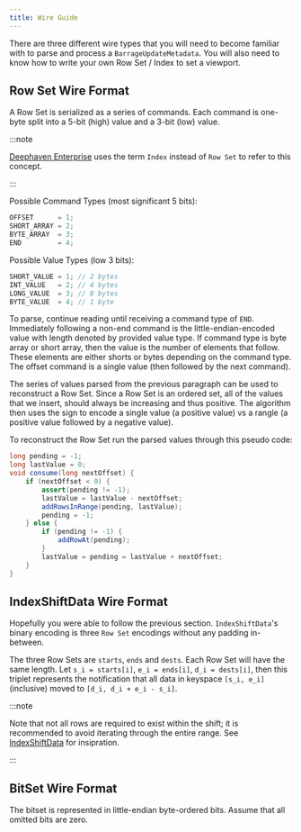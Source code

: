 ```yaml
---
title: Wire Guide
---
```


<!---
  Copyright 2020 Deephaven Data Labs

  Licensed under the Apache License, Version 2.0 (the "License");
  you may not use this file except in compliance with the License.
  You may obtain a copy of the License at

    http://www.apache.org/licenses/LICENSE-2.0

  Unless required by applicable law or agreed to in writing, software
  distributed under the License is distributed on an "AS IS" BASIS,
  WITHOUT WARRANTIES OR CONDITIONS OF ANY KIND, either express or implied.
  See the License for the specific language governing permissions and
  limitations under the License.
-->

There are three different wire types that you will need to become familiar with to parse and process a 
`BarrageUpdateMetadata`. You will also need to know how to write your own  Row Set / Index to set a viewport.

## Row Set Wire Format

A Row Set is serialized as a series of commands. Each command is one-byte
split into a 5-bit (high) value and a 3-bit (low) value.

:::note

[Deephaven Enterprise](https://deephaven.io/enterprise/) uses the term `Index` instead of `Row Set` to refer to this concept.

:::

Possible Command Types (most significant 5 bits):

```java
OFFSET      = 1;
SHORT_ARRAY = 2;
BYTE_ARRAY  = 3;
END         = 4;
```

Possible Value Types (low 3 bits):

```java
SHORT_VALUE = 1; // 2 bytes
INT_VALUE   = 2; // 4 bytes
LONG_VALUE  = 3; // 8 bytes
BYTE_VALUE  = 4; // 1 byte
```

To parse, continue reading until receiving a command type of `END`. Immediately
following a non-end command is the little-endian-encoded value with length
denoted by provided value type. If command type is byte array or short array,
then the value is the number of elements that follow. These elements are either
shorts or bytes depending on the command type. The offset command is a single
value (then followed by the next command).

The series of values parsed from the previous paragraph can be used to
reconstruct a Row Set. Since a Row Set is an ordered set, all of the values that
we insert, should always be increasing and thus positive. The algorithm then
uses the sign to encode a single value (a positive value) vs a rangle
(a positive value followed by a negative value).

To reconstruct the Row Set run the parsed values through this pseudo code:

```java
long pending = -1;
long lastValue = 0;
void consume(long nextOffset) {
    if (nextOffset < 0) {
        assert(pending != -1);
        lastValue = lastValue - nextOffset;
        addRowsInRange(pending, lastValue);
        pending = -1;
    } else {
        if (pending != -1) {
            addRowAt(pending);
        }
        lastValue = pending = lastValue + nextOffset;
    }
}
```

## IndexShiftData Wire Format

Hopefully you were able to follow the previous section. `IndexShiftData`'s
binary encoding is three `Row Set` encodings without any padding in-between.

The three Row Sets are `starts`, `ends` and `dests`. Each Row Set will have the
same length. Let `s_i = starts[i]`, `e_i = ends[i]`, `d_i = dests[i]`, then this
triplet represents the notification that all data in keyspace `[s_i, e_i]` (inclusive)
moved to `[d_i, d_i + e_i - s_i]`. 

:::note 

Note that not all rows are required to exist within the shift; it is recommended to avoid iterating through 
the entire range. See [IndexShiftData](https://github.com/deephaven/deephaven-core/blob/main/DB/src/main/java/io/deephaven/db/v2/utils/IndexShiftData.java)
for insipration.

:::

## BitSet Wire Format

The bitset is represented in little-endian byte-ordered bits. Assume
that all omitted bits are zero.

